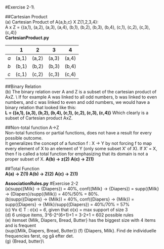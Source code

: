 #Exercise 2-1\

##Cartesian Product\
(a) Cartesian Product of A{a,b,c} X Z{1,2,3,4}:\
A x Z = {(a,1), (a,2), (a,3), (a,4), (b,1), (b,2), (b,3), (b,4), (c,1), (c,2), (c,3), (c,4)}\
**CartesianProduct.py**

|   | 1   | 2   | 3   | 4   |
|---|-----|-----|-----|-----|
| *a* | (a,1) | (a,2) | (a,3) | (a,4) |
| *b* | (b,1) | (b,2) | (b,3) | (b,4) |
| *c* | (c,1) | (c,2) | (c,3) | (c,4) |

##Binary Relation\
(b) The binary relation over A and Z is a subset of the cartesian product of AxZ. \ If for example A was linked to all odd numbers, b was linked to even numbers, and c was linked to even and odd numbers, we would have a binary relation that looked like this: \
**L = {(a,1), (a,3), (b,2), (b,4), (c,1), (c,2), (c,3), (c,4)}** Which clearly is a subset of Cartesian product AxZ.

##Non-total function A->Z\
Non-total functions or partial functions, does not have a result for every possible outcome.\
It generalizes the concept of a function f : X → Y by not forcing f to map every element of X to an element of Y (only some subset X′ of X). If X′ = X, then f is called a total function for emphasizing that its domain is not a proper subset of X. **A(b) -> z(2)** **A(c) -> Z(1)**

##Total Function \
**A(a) -> Z(1) A(b) -> Z(2)** **A(c) -> Z(1)**

**AssociationRules.py**
#Exercise 2-2\
(a)supp({Milk} -> {Diapers}) = 40%, conf({Milk} -> {Diapers}) = supp({Milk} -> {Diapers}/supp({Milk}) = 40%/50% = 80%.\
(b)supp({Diapers} -> {Milk}) = 40%, conf({Diapers} -> {Milk}) = supp({Diapers} -> {Milk}/supp({Diapers}) = 40%/70% = 57%\
(c) ∀x ∈ T : σ(x) = *6*, given that σ(x) = max support of size 3\
(d)  6 unique items, 3^6-2^(6+1)+1 = 3-2+1 = 602 possible rules\
(e) itemset {Milk, Diapers, Bread, Butter} has the biggest size with 4 items and is frequent\
(sup({Milk, Diapers, Bread, Butter})
(f) {Diapers, Milk}. Find de individuelle frequencies først, og gå efter det.\
(g) {Bread, butter}\
